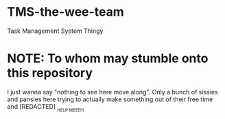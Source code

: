 # TMS-the-wee-team
Task Management System Thingy

# NOTE: To whom may stumble onto this repository 
I just wanna say "nothing to see here move along". Only a bunch of sissies and pansies here trying to actually make something out of their free time and [REDACTED] <sub><sub>HELP MEEE!!!</sub></sub>
